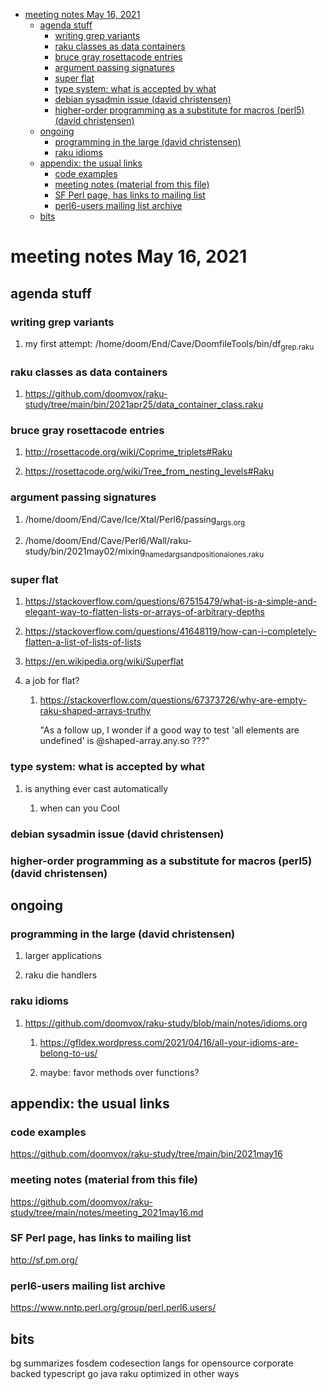 - [meeting notes May 16, 2021](#orgf484e9d)
  - [agenda stuff](#orgdf99730)
    - [writing grep variants](#org99e8a82)
    - [raku classes as data containers](#org8cbe4d0)
    - [bruce gray rosettacode entries](#org8727651)
    - [argument passing signatures](#org2c4ac86)
    - [super flat](#orgdd22043)
    - [type system: what is accepted by what](#org82cc8ee)
    - [debian sysadmin issue (david christensen)](#orgdcc82bd)
    - [higher-order programming as a substitute for macros (perl5)  (david christensen)](#org8481279)
  - [ongoing](#orge678285)
    - [programming in the large (david christensen)](#org466f388)
    - [raku idioms](#org60530df)
  - [appendix: the usual links](#orge9f3bbe)
    - [code examples](#org054c70d)
    - [meeting notes (material from this file)](#org56a536f)
    - [SF Perl page, has links to mailing list](#orgb363801)
    - [perl6-users mailing list archive](#orgc6a6936)
  - [bits](#org03c7cd1)


<a id="orgf484e9d"></a>

# meeting notes May 16, 2021


<a id="orgdf99730"></a>

## agenda stuff


<a id="org99e8a82"></a>

### writing grep variants

1.  my first attempt: /home/doom/End/Cave/DoomfileTools/bin/df<sub>grep.raku</sub>


<a id="org8cbe4d0"></a>

### raku classes as data containers

1.  <https://github.com/doomvox/raku-study/tree/main/bin/2021apr25/data_container_class.raku>


<a id="org8727651"></a>

### bruce gray rosettacode entries

1.  <http://rosettacode.org/wiki/Coprime_triplets#Raku>

2.  <https://rosettacode.org/wiki/Tree_from_nesting_levels#Raku>


<a id="org2c4ac86"></a>

### argument passing signatures

1.  /home/doom/End/Cave/Ice/Xtal/Perl6/passing<sub>args.org</sub>

2.  /home/doom/End/Cave/Perl6/Wall/raku-study/bin/2021may02/mixing<sub>named</sub><sub>args</sub><sub>and</sub><sub>positional</sub><sub>ones.raku</sub>


<a id="orgdd22043"></a>

### super flat

1.  <https://stackoverflow.com/questions/67515479/what-is-a-simple-and-elegant-way-to-flatten-lists-or-arrays-of-arbitrary-depths>

2.  <https://stackoverflow.com/questions/41648119/how-can-i-completely-flatten-a-list-of-lists-of-lists>

3.  <https://en.wikipedia.org/wiki/Superflat>

4.  a job for flat?

    1.  <https://stackoverflow.com/questions/67373726/why-are-empty-raku-shaped-arrays-truthy>
    
        "As a follow up, I wonder if a good way to test 'all elements are undefined' is @shaped-array.any.so ???"


<a id="org82cc8ee"></a>

### type system: what is accepted by what

1.  is anything ever cast automatically

    1.  when can you Cool


<a id="orgdcc82bd"></a>

### debian sysadmin issue (david christensen)


<a id="org8481279"></a>

### higher-order programming as a substitute for macros (perl5)  (david christensen)


<a id="orge678285"></a>

## ongoing


<a id="org466f388"></a>

### programming in the large (david christensen)

1.  larger applications

2.  raku die handlers


<a id="org60530df"></a>

### raku idioms

1.  <https://github.com/doomvox/raku-study/blob/main/notes/idioms.org>

    1.  <https://gfldex.wordpress.com/2021/04/16/all-your-idioms-are-belong-to-us/>
    
    2.  maybe: favor methods over functions?


<a id="orge9f3bbe"></a>

## appendix: the usual links


<a id="org054c70d"></a>

### code examples

<https://github.com/doomvox/raku-study/tree/main/bin/2021may16>


<a id="org56a536f"></a>

### meeting notes (material from this file)

<https://github.com/doomvox/raku-study/tree/main/notes/meeting_2021may16.md>


<a id="orgb363801"></a>

### SF Perl page, has links to mailing list

<http://sf.pm.org/>


<a id="orgc6a6936"></a>

### perl6-users mailing list archive

<https://www.nntp.perl.org/group/perl.perl6.users/>


<a id="org03c7cd1"></a>

## bits

bg summarizes fosdem codesection langs for opensource corporate backed typescript go java raku optimized in other ways
